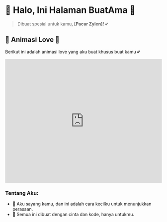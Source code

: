 # 💖 Halo, Ini Halaman BuatAma 💖

> Dibuat spesial untuk kamu, **[Pacar Zylen]!** 💕

## 🌹 Animasi Love 🌹
Berikut ini adalah animasi love yang aku buat khusus buat kamu 💕

<iframe src="https://zylen.github.io/animasi-love/" width="100%" height="400" style="border:none;"></iframe>

### Tentang Aku:
- 💌 Aku sayang kamu, dan ini adalah cara kecilku untuk menunjukkan perasaan.
- 🎨 Semua ini dibuat dengan cinta dan kode, hanya untukmu.
